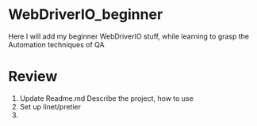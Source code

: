 # WebDriverIO_beginner
Here I will add my beginner WebDriverIO stuff, while learning to grasp the Automation techniques of QA


# Review
1. Update Readme.md Describe the project, how to use
2. Set up linet/pretier
3. 

